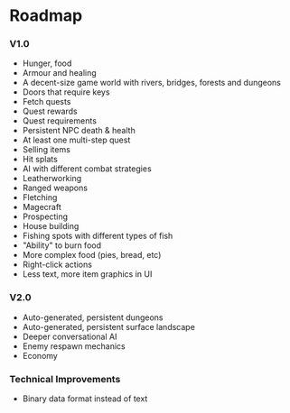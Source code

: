 # Roadmap

### V1.0

* Hunger, food
* Armour and healing
* A decent-size game world with rivers, bridges, forests and dungeons
* Doors that require keys
* Fetch quests
* Quest rewards
* Quest requirements
* Persistent NPC death & health
* At least one multi-step quest
* Selling items
* Hit splats
* AI with different combat strategies
* Leatherworking
* Ranged weapons
* Fletching
* Magecraft
* Prospecting
* House building
* Fishing spots with different types of fish
* "Ability" to burn food
* More complex food (pies, bread, etc)
* Right-click actions
* Less text, more item graphics in UI

### V2.0

* Auto-generated, persistent dungeons
* Auto-generated, persistent surface landscape
* Deeper conversational AI
* Enemy respawn mechanics
* Economy

### Technical Improvements

* Binary data format instead of text
